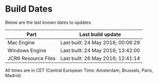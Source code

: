# Build Dates

Below are the last known dates to updates

Part | Last build update
-----|-----
Mac Engine | Last built: 24 May 2016; 00:06:29
Windows Engine | Last built: 24 May 2016; 13:42:00
JCR6 Resource Files | Last built: 26 May 2016; 12:41:14
All times are in CET (Central European Time: Amsterdam, Brussels, Paris, Madrid)



